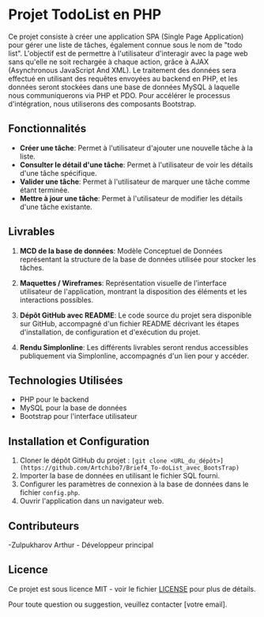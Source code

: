 # Projet TodoList en PHP

Ce projet consiste à créer une application SPA (Single Page Application) pour gérer une liste de tâches, également connue sous le nom de "todo list". L'objectif est de permettre à l'utilisateur d'interagir avec la page web sans qu'elle ne soit rechargée à chaque action, grâce à AJAX (Asynchronous JavaScript And XML). Le traitement des données sera effectué en utilisant des requêtes envoyées au backend en PHP, et les données seront stockées dans une base de données MySQL à laquelle nous communiquerons via PHP et PDO. Pour accélérer le processus d'intégration, nous utiliserons des composants Bootstrap.

## Fonctionnalités

- **Créer une tâche**: Permet à l'utilisateur d'ajouter une nouvelle tâche à la liste.
- **Consulter le détail d'une tâche**: Permet à l'utilisateur de voir les détails d'une tâche spécifique.
- **Valider une tâche**: Permet à l'utilisateur de marquer une tâche comme étant terminée.
- **Mettre à jour une tâche**: Permet à l'utilisateur de modifier les détails d'une tâche existante.

## Livrables

1. **MCD de la base de données**: Modèle Conceptuel de Données représentant la structure de la base de données utilisée pour stocker les tâches.

2. **Maquettes / Wireframes**: Représentation visuelle de l'interface utilisateur de l'application, montrant la disposition des éléments et les interactions possibles.

3. **Dépôt GitHub avec README**: Le code source du projet sera disponible sur GitHub, accompagné d'un fichier README décrivant les étapes d'installation, de configuration et d'exécution du projet.

4. **Rendu Simplonline**: Les différents livrables seront rendus accessibles publiquement via Simplonline, accompagnés d'un lien pour y accéder.

## Technologies Utilisées

- PHP pour le backend
- MySQL pour la base de données
- Bootstrap pour l'interface utilisateur

## Installation et Configuration

1. Cloner le dépôt GitHub du projet : `[git clone <URL_du_dépôt>](https://github.com/Artchibo7/Brief4_To-doList_avec_BootsTrap)`
2. Importer la base de données en utilisant le fichier SQL fourni.
3. Configurer les paramètres de connexion à la base de données dans le fichier `config.php`.
4. Ouvrir l'application dans un navigateur web.

## Contributeurs

-Zulpukharov Arthur - Développeur principal

## Licence

Ce projet est sous licence MIT - voir le fichier [LICENSE](LICENSE) pour plus de détails.

Pour toute question ou suggestion, veuillez contacter [votre email].
